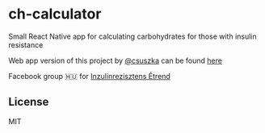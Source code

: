 # ch-calculator
Small React Native app for calculating carbohydrates for those with insulin resistance

Web app version of this project by [@csuszka](https://github.com/csuszka) can be found [here](https://codepen.io/csuszka/pen/EEBBPa)

Facebook group 🇭🇺 for [Inzulinrezisztens Étrend](https://www.facebook.com/groups/428087894039073/)

## License

MIT
